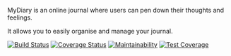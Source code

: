 MyDiary is an online journal where users can pen down their thoughts and feelings. 

It allows you to easily organise and manage your journal.


[![Build Status](https://travis-ci.org/Victor-Ugwueze/MyDia.svg?branch=develop)](https://travis-ci.org/Victor-Ugwueze/MyDia)   [![Coverage Status](https://coveralls.io/repos/github/Victor-Ugwueze/MyDia/badge.svg?branch=develop)](https://coveralls.io/github/Victor-Ugwueze/MyDia?branch=develop) [![Maintainability](https://api.codeclimate.com/v1/badges/e3c60c66efa4f5b3bd7c/maintainability)](https://codeclimate.com/github/Victor-Ugwueze/MyDia/maintainability)	[![Test Coverage](https://api.codeclimate.com/v1/badges/e3c60c66efa4f5b3bd7c/test_coverage)](https://codeclimate.com/github/Victor-Ugwueze/MyDia/test_coverage)
